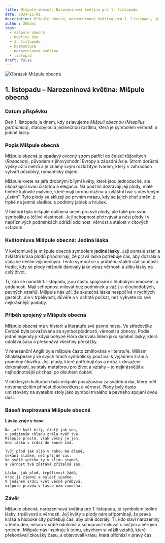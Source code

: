 ```yaml
---
title: Mišpule obecná, Narozeninová květina pro 1. listopadu
date: 2024-11-01
description: Mišpule obecná, narozeninová květina pro 1. listopadu, je symbolem Jediná láska. Objevte její jedinečný význam, fascinující příběhy a poezii, která oslavuje její krásu.
author: 365dní
tags:
  - mišpule obecná
  - květina dne
  - 1. listopadu
  - květomluva
  - narozeninová květina
  - listopad
draft: false
---
```


![Obrázek Mišpule obecná](https://cdn.pixabay.com/photo/2018/10/02/07/36/medlar-3718103_640.jpg#center)


## 1. listopadu – Narozeninová květina: Mišpule obecná

### Datum příspěvku

Den 1. listopadu je dnem, kdy oslavujeme _Mišpuli obecnou_ (_Mespilus germanica_), starobylou a jedinečnou rostlinu, která je symbolem věrnosti a jediné lásky.

### Popis Mišpule obecná

Mišpule obecná je opadavý ovocný strom patřící do čeledi růžovitých (_Rosaceae_), původem z jihovýchodní Evropy a západní Asie. Strom dorůstá výšky až 5 metrů a je známý svým rozložitým tvarem, který v zahradách vytváří působivý, romantický dojem.

Mišpule kvete na jaře drobnými bílými květy, které jsou jednoduché, ale okouzlující svou čistotou a elegancí. Na podzim dozrávají její plody, malé hnědé kulovité malvice, které mají tvrdou dužinu a zvláštní tvar s otevřeným „ústím“. Tyto plody se sklízejí po prvním mrazu, kdy se jejich chuť změní z trpké na jemně sladkou s podtóny jablek a hrušek.

V historii byla mišpule oblíbená nejen pro své plody, ale také pro svou symboliku a léčivé vlastnosti. Její schopnost přetrvávat a nést plody i v nepříznivých podmínkách odráží odolnost, věrnost a stálost v citových vztazích.

### Květomluva Mišpule obecná: Jediná láska

V květomluvě je mišpule obecná symbolem **jediné lásky**. Její pomalé zrání a zvláštní krása plodů připomínají, že pravá láska potřebuje čas, aby dozrála a stala se něčím výjimečným. Tento symbol se v průběhu staletí stal součástí tradic, kdy se plody mišpule darovaly jako výraz věrnosti a slibu lásky na celý život.

Ti, kdo se narodili 1. listopadu, jsou často spojováni s hlubokými emocemi a oddaností. Mají schopnost milovat bez podmínek a vážit si dlouhodobých, pevných vztahů. Mišpule nás učí, že skutečná láska nespočívá v rychlých gestech, ale v trpělivosti, důvěře a v ochotě počkat, než vykvete do své nejkrásnější podoby.

### Příběh spojený s Mišpule obecná

Mišpule obecná má v historii a literatuře své pevné místo. Ve středověké Evropě byla považována za symbol plodnosti, věrnosti a obnovy. Podle jedné legendy ji kdysi bohyně Flóra darovala lidem jako symbol lásky, která odolává času a překonává všechny překážky.

V renesanční Anglii byla mišpule často zmiňována v literatuře. William Shakespeare ji ve svých hrách symbolicky používal k vyjádření zrání a proměny člověka. Její plody, které potřebují čas a mráz k dosažení dokonalosti, se staly metaforou pro život a vztahy – to nejkrásnější a nejhodnotnější přichází po dlouhém čekání.

V některých kulturách byla mišpule považována za svatební dar, který měl novomanželům přinést dlouhověkost a věrnost. Plody byly často umisťovány na svatební stoly jako symbol trvalého a pevného spojení dvou duší.

### Báseň inspirovaná Mišpule obecná

**Láska zraje v čase**

```
Na jaře květ bílý, čistý jak sen,  
v podzimním chladu zrála tvář tvá.  
Mišpule prostá, však věčný je jen,  
kdo lásku v srdci do konce zná.  

Tvůj plod jak slib v rukou mé dlaně,  
čekání sladké, než přijde čas.  
Ve světě spěchu ty v klidu staneš,  
a věrnost tvá zůstává zřítelná zas.  

Láska, jak plod, trpělivost žádá,  
mráz ji zjemní a bolest spadne.  
V jediném srdci květ věčně přebývá,  
mišpule pravdu v lásce nám zanechá.  
```

### Závěr

Mišpule obecná, narozeninová květina pro 1. listopadu, je symbolem jediné lásky, trpělivosti a věrnosti. Její květy a plody nám připomínají, že pravá krása a hluboké city potřebují čas, aby plně dozrály. Ti, kdo slaví narozeniny v tento den, nesou v sobě odolnost a schopnost milovat s čistým a věrným srdcem. Mišpule nás inspiruje k tomu, abychom si vážili vztahů, které překonávají zkoušky času, a objevovali krásu, která přichází v pravý čas.